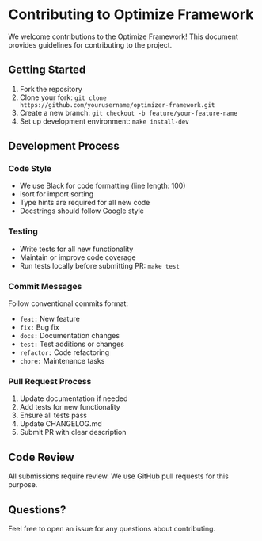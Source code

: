 # Contributing to Optimize Framework

We welcome contributions to the Optimize Framework! This document provides guidelines for contributing to the project.

## Getting Started

1. Fork the repository
2. Clone your fork: `git clone https://github.com/yourusername/optimizer-framework.git`
3. Create a new branch: `git checkout -b feature/your-feature-name`
4. Set up development environment: `make install-dev`

## Development Process

### Code Style

- We use Black for code formatting (line length: 100)
- isort for import sorting
- Type hints are required for all new code
- Docstrings should follow Google style

### Testing

- Write tests for all new functionality
- Maintain or improve code coverage
- Run tests locally before submitting PR: `make test`

### Commit Messages

Follow conventional commits format:
- `feat:` New feature
- `fix:` Bug fix
- `docs:` Documentation changes
- `test:` Test additions or changes
- `refactor:` Code refactoring
- `chore:` Maintenance tasks

### Pull Request Process

1. Update documentation if needed
2. Add tests for new functionality
3. Ensure all tests pass
4. Update CHANGELOG.md
5. Submit PR with clear description

## Code Review

All submissions require review. We use GitHub pull requests for this purpose.

## Questions?

Feel free to open an issue for any questions about contributing.
